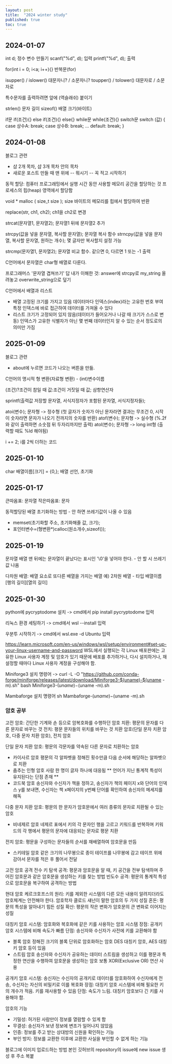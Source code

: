 ```yaml
---
layout: post
title:  "2024 winter study"
published: true
toc: true
---
```


## 2024-01-07

int d; 정수 변수 만들기
scanf("%d", d); 입력
printf("%d", d); 출력

for(int i = 0; i<a; i++){} 반복문(for)

isupper() / islower() 대문자니? / 소문자니?
toupper() / tolower() 대문자로 / 소문자로

특수문자를 출력하려면 앞에 \(역슬래쉬) 붙이기

strlen() 문자 길이
sizeof() 배열 크기(바이트)

if문
if(조건){} else if(조건){} else{}
while문
while(조건){}
switch문
switch (값) {
    case 상수A:
       break;
    case 상수B:
       break;
    ...
    default:
       break;
}

## 2024-01-08

블로그 관련
- 샵 2개 목차, 샵 3개 목차 안의 목차
- 새로운 포스트 만들 때 맨 위에 -- 뭐시기 -- 꼭 적고 시작하기

동적 할당: 컴퓨터 프로그래밍에서 실행 시간 동안 사용할 메모리 공간을 할당하는 것
프로세스의 힙(heap) 영역에서 할당함

void * malloc ( size_t size ); size 바이트의 메모리를 힙에서 할당하여 반환

replace(str, ch1, ch2); ch1을 ch2로 변경

strcat(문자열1, 문자열2); 문자열1 뒤에 문자열2 추가

strcpy(값을 넣을 문자열, 복사할 문자열); 문자열 복사 함수
strncpy(값을 넣을 문자열, 복사할 문자열, 원하는 개수); 몇 글자만 복사할지 설정 가능

strcmp(문자열1, 문자열2); 문자열 비교 함수. 같으면 0, 다르면 1 또는 -1 출력

C언어에서 문자열은 char형 배열로 다룬다.

프로그래머스 '문자열 겹쳐쓰기' 답 내가 이해한 것: answer에 strcpy로 my_string 올려놓고 overwrite_string으로 덮기

C언어에서 배열과 리스트
- 배열
고정된 크기를 가지고 있음
데이터마다 인덱스(index)라는 고유한 번호 부여
특정 인덱스에 바로 접근하여 데이터를 가져올 수 있다
- 리스트
크기가 고정되어 있지 않음(데이터가 들어오거나 나갈 때 크기가 스스로 변동)
인덱스가 고유한 식별자가 아닌 몇 번째 데이터인지 알 수 있는 순서 정도로의 의미만 가짐

## 2025-01-09

블로그 관련
- about에 누르면 코드가 나오는 버튼을 만듦.

C언어의 명시적 형 변환(자료형 변환) - (int)변수이름

(조건)?조건이 참일 때 값:조건이 거짓일 때 값; 삼항연산자

sprintf(출력값 저장할 문자열, 서식지정자가 포함된 문자열, 서식지정자들);

atoi(변수); 문자형 -> 정수형 (첫 글자가 숫자가 아닌 문자라면 결과는 무조건 0, 시작이 숫자라면 문자가 나오기 전까지의 숫자를 반환)
atof(변수); 문자형 -> 실수형 (%.2f와 같이 출력하면 소숫점 뒤 두자리까지만 출력)
atol(변수); 문자형 -> long int형 (출력할 때도 %ld 해야됨)

i += 2; i를 2씩 더하는 코드

## 2025-01-10

char 배열이름[크기] = {0,}; 배열 선언, 초기화

## 2025-01-17

큰따옴표: 문자열
작은따옴표: 문자

동적할당된 배열 초기화하는 방법 - 안 하면 쓰레기값이 나올 수 있음
- memset(초기화할 주소, 초기화해줄 값, 크기);
- 포인터변수=(형변환*)calloc(원소개수,sizeof());

## 2025-01-19

문자열 배열 맨 뒤에는 문자열이 끝났다는 표시인 '\0'을 넣어야 한다. - 안 할 시 쓰레기값 나옴

다차원 배열: 배열 요소로 또다른 배열을 가지는 배열
예) 2차원 배열 - 타입 배열이름[행의 길이][열의 길이]

## 2025-01-30

python에 pycryptodome 설치 -> cmd에서 pip install pycryptodome 입력

리눅스 환경 세팅하기 -> cmd에서 wsl --install 입력

우분투 시작하기 -> cmd에서 wsl.exe -d Ubuntu 입력

https://learn.microsoft.com/en-us/windows/wsl/setup/environment#set-up-your-linux-username-and-password
WSL에서 실행되는 각 Linux 배포판에는 고유한 Linux 사용자 계정 및 암호가 있기 때문에 배포를 추가하거나, 다시 설치하거나, 재설정할 때마다 Linux 사용자 계정을 구성해야 함.

Miniforge3 설치 명령어 ->
curl -L -O "https://github.com/conda-forge/miniforge/releases/latest/download/Miniforge3-$(uname)-$(uname -m).sh"
bash Miniforge3-$(uname)-$(uname -m).sh

Mambaforge 설치 명령어
sh Mambaforge-$(uname)-$(uname -m).sh

### 암호 공부
고전 암호: 간단한 기계와 손 등으로 암복호화를 수행하던 암호
치환: 평문의 문자를 다른 문자로 바꾸는 것
전치: 평문 문자들의 위치를 바꾸는 것
치환 암호(단일 문자 치환 암호, 다중 문자 치환 암호), 전치 암호

단일 문자 치환 암호: 평문의 각문자를 약속된 다른 문자로 치환하는 암호
- 카이사르 암호
평문의 각 알파벳을 정해진 횟수만큼 다음 순서에 해당하는 알파벳으로 치환
- 춤추는 인형 암호
사람 한 명이 글자 하나에 대응됨
** 언어가 지닌 통계적 특성이 유지된다는 단점 존재 **
- 코드북 암호
송신자와 수신자가 책을 정하고, 송신자가 책의 페이지 x와 단어의 인덱스 y를 보내면, 수신자는 책 x페이지의 y번째 단어를 확인하여 송신자의 메세지를 해독

다중 문자 치환 암호: 평문의 한 문자가 암호문에서 여러 종류의 문자로 치환될 수 있는 암호
- 비네제르 암호
네제르 표에서 키의 각 문자인 행을 고르고 키워드를 반복하며 키워드의 각 행에서 평문의 문자에 대응되는 문자로 평문 치환

전치 암호: 평문을 구성하는 문자들의 순서를 재배열하여 암호문을 만듬
- 스키테일 암호
같은 크기의 나무봉으로 종이 테이프를 나무봉에 감고 테이프 위에 감아서 문자를 적은 후 풀어서 전달

고전 암호 공격
전수 키 탐색 공격: 평문과 암호문을 알 때, 키 공간을 전부 탐색하며 주어진 암호문과 같은 암호문을 생성하는 키를 찾는 방법
빈도수 공격: 평문의 통계적 특성으로 암호문을 복구하여 공격하는 방법

현대 암호
케르크호프스의 원리: 키를 제외한 시스템의 다른 모든 내용이 알려지더라도 암호체계는 안전해야 한다.
암호학자 클로드 섀넌이 말한 암호의 두 가지 성질
혼돈: 평문의 특성을 알아내기 힘든 성질
확산: 평문의 작은 변화가 암호문의 큰 변화로 이어지는 성질

대칭키 암호 시스템: 암호화와 복호화에 같은 키를 사용하는 암호 시스템
장점: 공개키 암호 시스템에 비해 속도가 빠름
단점: 송신자와 수신자가 사전에 키를 교환해야 함
- 블록 암호
정해진 크기의 블록 단위로 암호화하는 암호
DES 대칭키 암호, AES 대칭키 암호 등이 있음
- 스트림 암호
송신자와 수신자가 공유하는 데이터 스트림을 생성하고 이를 평문과 특정한 연산을 수행하여 암호문을 생성하는 암호
보통 XOR(Exclusive OR) 연산 사용

공개키 암호 시스템: 송신자는 수신자의 공개키로 데이터를 암호화하여 수신자에게 전송, 수신자는 자신의 비밀키로 이를 복호화
장점: 대칭키 암호 시스템에 비해 필요한 키의 개수가 적음. 키를 재사용할 수 있음
단점: 속도가 느림. 대칭키 암호보다 긴 키를 사용해야 함.

암호의 기능
- 기밀성: 허가된 사람만이 정보를 열람할 수 있게 함
- 무결성: 송신자가 보낸 정보에 변조가 일어나지 않았음
- 인증: 정보를 주고 받는 상대방의 신원을 확인하는 기능
- 부인 방지: 정보를 교환한 이후에 교환한 사실을 부인할 수 없게 하는 기능

블로그에 이미지 업로드하는 방법
본인 깃허브의 repository의 issue에 new issue 생성 후 주소 복붙
